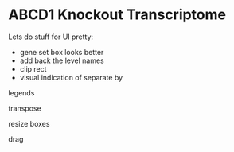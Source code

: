 # ABCD1 Knockout Transcriptome


Lets do stuff for UI pretty:
- gene set box looks better
- add back the level names
- clip rect
- visual indication of separate by


legends


transpose


resize boxes


drag

